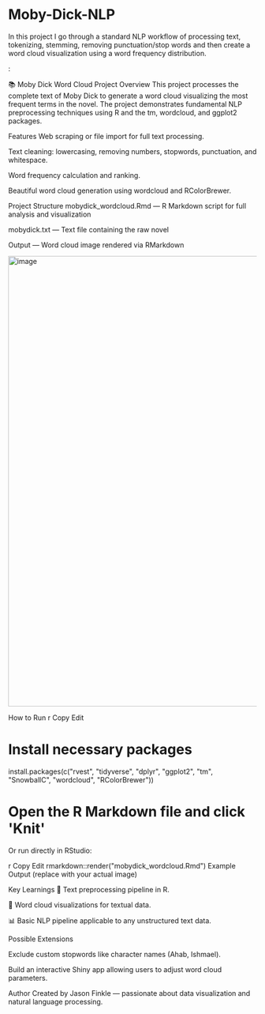 # Moby-Dick-NLP
In this project I go through a standard NLP workflow of processing text, tokenizing, stemming, removing punctuation/stop words and then create a word cloud visualization using a word frequency distribution.

:

📚 Moby Dick Word Cloud Project
Overview
This project processes the complete text of Moby Dick to generate a word cloud visualizing the most frequent terms in the novel. The project demonstrates fundamental NLP preprocessing techniques using R and the tm, wordcloud, and ggplot2 packages.

Features
Web scraping or file import for full text processing.

Text cleaning: lowercasing, removing numbers, stopwords, punctuation, and whitespace.

Word frequency calculation and ranking.

Beautiful word cloud generation using wordcloud and RColorBrewer.

Project Structure
mobydick_wordcloud.Rmd — R Markdown script for full analysis and visualization

mobydick.txt — Text file containing the raw novel

Output — Word cloud image rendered via RMarkdown

<img width="1202" height="912" alt="image" src="https://github.com/user-attachments/assets/40cbeee4-fb1e-45a2-9153-2a8c811812e4" />


How to Run
r
Copy
Edit
# Install necessary packages
install.packages(c(\"rvest\", \"tidyverse\", \"dplyr\", \"ggplot2\", \"tm\", \"SnowballC\", \"wordcloud\", \"RColorBrewer\"))

# Open the R Markdown file and click 'Knit'
Or run directly in RStudio:

r
Copy
Edit
rmarkdown::render(\"mobydick_wordcloud.Rmd\")
Example Output
(replace with your actual image)

Key Learnings
🧹 Text preprocessing pipeline in R.

🎨 Word cloud visualizations for textual data.

📊 Basic NLP pipeline applicable to any unstructured text data.

Possible Extensions

Exclude custom stopwords like character names (Ahab, Ishmael).

Build an interactive Shiny app allowing users to adjust word cloud parameters.

Author
Created by Jason Finkle — passionate about data visualization and natural language processing.


